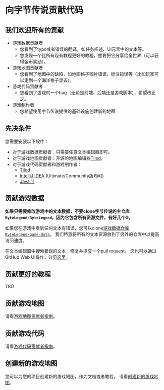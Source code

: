 # 向字节传说贡献代码

## 我们欢迎所有的贡献

- 游戏数据贡献者
  - 您看到了typo或者错误的翻译，如任务描述、UI元素中的文本等。 
  - 您发现一个比所有现有教程更好的教程，想要把它分享给全世界（可以获得金币奖励）。
- 游戏地图贡献者
  - 您看到了地图中的缺陷，如地图格子图片错误，标注错误等（比如玩家可以走到一个海洋格子里去）。 
- 游戏代码贡献者
  - 您看到了游戏的一个bug（无论是前端、后端还是游戏脚本），希望改正之。 
- 游戏制作者
  - 您希望使用字节传说提供的基础设施创建新的地图 

## 先决条件

您需要安装以下软件：

- 对于游戏数据贡献者：只需要任意文本编辑器即可。
- 对于游戏地图贡献者：开源的地图编辑器[Tiled](https://www.mapeditor.org/)。
- 对于游戏代码贡献者和游戏制作者：
  - [Tiled](https://www.mapeditor.org/)
  - [IntelliJ IDEA](https://www.jetbrains.com/idea/download/) (Ultimate/Community版均可)
  - [Java 11](https://adoptopenjdk.net/)

## 贡献游戏数据

**如果只需要修改游戏中的文本数据，不要clone字节传说的主仓库`ByteLegend/ByteLegend`，因为它包含所有资源文件，有好几个G。**

如果您在游戏中看到任何文本有错误，您可以clone[游戏数据仓库`ByteLegend/game-data`](https://github.com/ByteLegend/game-data)。
我们特意将所有的文本资源放到了另外的仓库中以提高访问速度。

在文本编辑器中搜索错误的文本，修复并提交一个pull request。
您也可以通过GitHub Web UI操作，详见[这里](https://github.com/ByteLegend/ByteLegend/blob/master/docs/en/i18n.md#help-us-via-github-web-ui)。

## 贡献更好的教程

TBD

## 贡献游戏地图

请看[游戏地图贡献者指南](https://github.com/ByteLegend/ByteLegend/blob/master/docs/zh_hans/game-map-contributor-guide.md)。

## 贡献游戏代码

请看[游戏代码贡献者指南](https://github.com/ByteLegend/ByteLegend/blob/master/docs/zh_hans/game-code-contributor-guide.md)。

## 创建新的游戏地图

您可以为您的项目创建新的游戏地图，作为文档或者教程。
请看[创建新的游戏地图](https://github.com/ByteLegend/ByteLegend/blob/master/docs/zh_hans/create-a-new-map.md)。
